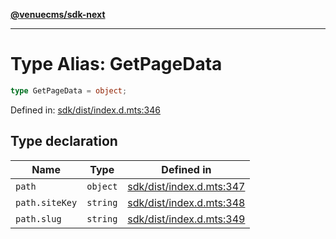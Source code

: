 [**@venuecms/sdk-next**](../Index.md)

***

# Type Alias: GetPageData

```ts
type GetPageData = object;
```

Defined in: [sdk/dist/index.d.mts:346](https://github.com/venuecms/sdk/blob/9df621babf2d64de41bd45733e16986e94017e8a/packages/sdk/dist/index.d.mts#L346)

## Type declaration

| Name | Type | Defined in |
| ------ | ------ | ------ |
| <a id="path"></a> `path` | `object` | [sdk/dist/index.d.mts:347](https://github.com/venuecms/sdk/blob/9df621babf2d64de41bd45733e16986e94017e8a/packages/sdk/dist/index.d.mts#L347) |
| `path.siteKey` | `string` | [sdk/dist/index.d.mts:348](https://github.com/venuecms/sdk/blob/9df621babf2d64de41bd45733e16986e94017e8a/packages/sdk/dist/index.d.mts#L348) |
| `path.slug` | `string` | [sdk/dist/index.d.mts:349](https://github.com/venuecms/sdk/blob/9df621babf2d64de41bd45733e16986e94017e8a/packages/sdk/dist/index.d.mts#L349) |
